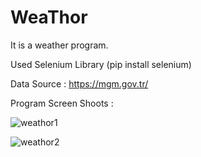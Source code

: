 # WeaThor
It is a weather program.

Used Selenium Library (pip install selenium)

Data Source : https://mgm.gov.tr/

Program Screen Shoots :

![weathor1](https://user-images.githubusercontent.com/49123562/103449644-14b68280-4cbc-11eb-9c56-9f7a1a918d23.png)

![weathor2](https://user-images.githubusercontent.com/49123562/103449647-16804600-4cbc-11eb-96e3-6ea45d35a3ff.png)
